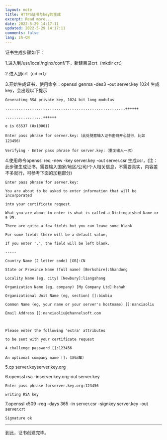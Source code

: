 ```yaml
---
layout: note
title: HTTPS证书与key的生成
excerpt: Read more...
date: 2022-5-29 14:17:11
updated: 2022-5-29 14:17:11
comments: false
lang: zh-CN
---
```


证书生成步骤如下：

1.进入到/usr/local/nginx/conf/下，新建目录crt（mkdir crt）

2.进入到crt（cd crt）

3.开始生成证书，使用命令：openssl genrsa -des3 -out server.key 1024 生成key，会出现以下提示

  ```
  Generating RSA private key, 1024 bit long modulus

  ......................................................++++++

  .................++++++

  e is 65537 (0x10001)

  Enter pass phrase for server.key:（此处随意输入证书密码开心就行，比如123456）

  Verifying - Enter pass phrase for server.key:（重复输入一次）
  ```

4.使用命令openssl req -new -key server.key -out server.csr 生成csr，(注：此步骤生成证书，需要输入国家/地区/公司/个人相关信息，不需要真实，内容差不多就行，可参考下面的加粗部分)

  ```
  Enter pass phrase for server.key:

  You are about to be asked to enter information that will be incorporated

  into your certificate request.

  What you are about to enter is what is called a Distinguished Name or a DN.

  There are quite a few fields but you can leave some blank

  For some fields there will be a default value,

  If you enter '.', the field will be left blank.

  -----

  Country Name (2 letter code) [GB]:CN

  State or Province Name (full name) [Berkshire]:Shandong

  Locality Name (eg, city) [Newbury]:liangshang

  Organization Name (eg, company) [My Company Ltd]:hahah

  Organizational Unit Name (eg, section) []:biubiu

  Common Name (eg, your name or your server's hostname) []:nanxiaoliu

  Email Address []:nanxiaoliu@channelsoft.com



  Please enter the following 'extra' attributes

  to be sent with your certificate request

  A challenge password []:123456

  An optional company name []:（敲回车）
  ````

5.cp server.keyserver.key.org

6.openssl rsa -inserver.key.org-out server.key

  ```
  Enter pass phrase forserver.key.org:123456

  writing RSA key
  ```

7.openssl x509 -req -days 365 -in server.csr -signkey server.key -out server.crt

  `Signature ok`

---

到此，证书创建完毕。
  
